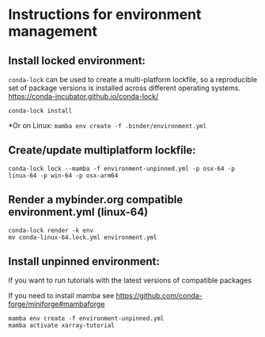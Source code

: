 # Instructions for environment management

## Install locked environment:

`conda-lock` can be used to create a multi-platform lockfile, so a reproducible set of package versions is installed across different operating systems. https://conda-incubator.github.io/conda-lock/

```
conda-lock install
```

\*Or on Linux: `mamba env create -f .binder/environment.yml`

## Create/update multiplatform lockfile:

```
conda-lock lock --mamba -f environment-unpinned.yml -p osx-64 -p linux-64 -p win-64 -p osx-arm64
```

## Render a mybinder.org compatible environment.yml (linux-64)

```
conda-lock render -k env
mv conda-linux-64.lock.yml environment.yml
```

## Install unpinned environment:

If you want to run tutorials with the latest versions of compatible packages

If you need to install mamba see https://github.com/conda-forge/miniforge#mambaforge

```
mamba env create -f environment-unpinned.yml
mamba activate xarray-tutorial
```
